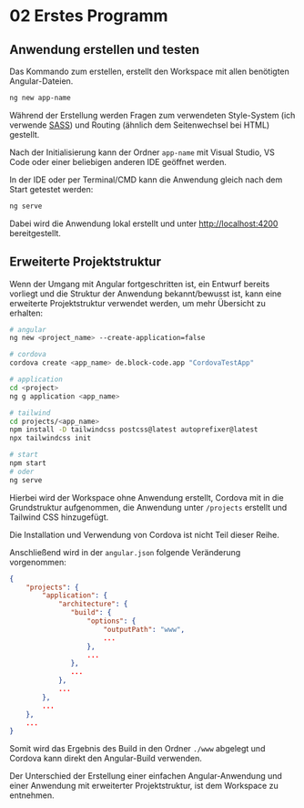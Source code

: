 # 02 Erstes Programm

## Anwendung erstellen und testen

Das Kommando zum erstellen, erstellt den Workspace mit allen benötigten Angular-Dateien.

```bash
ng new app-name
```

Während der Erstellung werden Fragen zum verwendeten Style-System (ich verwende [SASS](https://sass-lang.com/)) und Routing (ähnlich dem Seitenwechsel bei HTML) gestellt.

Nach der Initialisierung kann der Ordner `app-name` mit Visual Studio, VS Code oder einer beliebigen anderen IDE geöffnet werden.

In der IDE oder per Terminal/CMD kann die Anwendung gleich nach dem Start getestet werden:

```bash
ng serve
```

Dabei wird die Anwendung lokal erstellt und unter [http://localhost:4200](http://localhost:4200) bereitgestellt.



## Erweiterte Projektstruktur

Wenn der Umgang mit Angular fortgeschritten ist, ein Entwurf bereits vorliegt und die Struktur der Anwendung bekannt/bewusst ist, kann eine erweiterte Projektstruktur verwendet werden, um mehr Übersicht zu erhalten:

```bash
# angular
ng new <project_name> --create-application=false

# cordova
cordova create <app_name> de.block-code.app "CordovaTestApp"

# application
cd <project>
ng g application <app_name>

# tailwind
cd projects/<app_name>
npm install -D tailwindcss postcss@latest autoprefixer@latest
npx tailwindcss init

# start
npm start
# oder
ng serve
```

Hierbei wird der Workspace ohne Anwendung erstellt, Cordova mit in die Grundstruktur aufgenommen, die Anwendung unter `/projects` erstellt und Tailwind CSS hinzugefügt.

Die Installation und Verwendung von Cordova ist nicht Teil dieser Reihe.

Anschließend wird in der `angular.json` folgende Veränderung vorgenommen:

```json
{
    "projects": {
        "application": {
            "architecture": {
               "build": {
                   "options": {
                       "outputPath": "www",
                       ...
                   },
                   ...
               },
               ...
            },
            ...
        },
        ...
    },
    ...
}
```

 Somit wird das Ergebnis des Build in den Ordner `./www` abgelegt und Cordova kann direkt den Angular-Build verwenden.

Der Unterschied der Erstellung einer einfachen Angular-Anwendung und einer Anwendung mit erweiterter Projektstruktur, ist dem Workspace zu entnehmen.
